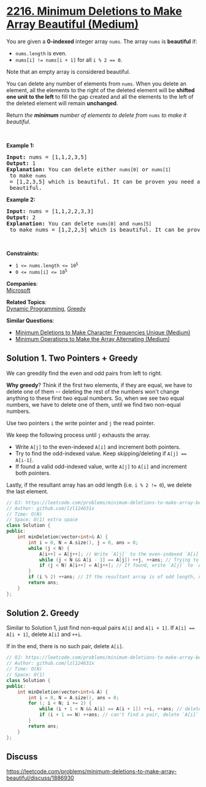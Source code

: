 # [2216. Minimum Deletions to Make Array Beautiful (Medium)](https://leetcode.com/problems/minimum-deletions-to-make-array-beautiful/)

<p>You are given a <strong>0-indexed</strong> integer array <code>nums</code>. The array <code>nums</code> is <strong>beautiful</strong> if:</p>

<ul>
	<li><code>nums.length</code> is even.</li>
	<li><code>nums[i] != nums[i + 1]</code> for all <code>i % 2 == 0</code>.</li>
</ul>

<p>Note that an empty array is considered beautiful.</p>

<p>You can delete any number of elements from <code>nums</code>. When you delete an element, all the elements to the right of the deleted element will be <strong>shifted one unit to the left</strong> to fill the gap created and all the elements to the left of the deleted element will remain <strong>unchanged</strong>.</p>

<p>Return <em>the <strong>minimum</strong> number of elements to delete from </em><code>nums</code><em> to make it </em><em>beautiful.</em></p>

<p>&nbsp;</p>
<p><strong>Example 1:</strong></p>

<pre><strong>Input:</strong> nums = [1,1,2,3,5]
<strong>Output:</strong> 1
<strong>Explanation:</strong> You can delete either <code>nums[0]</code> or <code>nums[1]</code> to make <code>nums</code> = [1,2,3,5] which is beautiful. It can be proven you need at least 1 deletion to make <code>nums</code> beautiful.
</pre>

<p><strong>Example 2:</strong></p>

<pre><strong>Input:</strong> nums = [1,1,2,2,3,3]
<strong>Output:</strong> 2
<strong>Explanation:</strong> You can delete <code>nums[0]</code> and <code>nums[5]</code> to make nums = [1,2,2,3] which is beautiful. It can be proven you need at least 2 deletions to make nums beautiful.
</pre>

<p>&nbsp;</p>
<p><strong>Constraints:</strong></p>

<ul>
	<li><code>1 &lt;= nums.length &lt;= 10<sup>5</sup></code></li>
	<li><code>0 &lt;= nums[i] &lt;= 10<sup>5</sup></code></li>
</ul>


**Companies**:  
[Microsoft](https://leetcode.com/company/microsoft)

**Related Topics**:  
[Dynamic Programming](https://leetcode.com/tag/dynamic-programming/), [Greedy](https://leetcode.com/tag/greedy/)

**Similar Questions**:
* [Minimum Deletions to Make Character Frequencies Unique (Medium)](https://leetcode.com/problems/minimum-deletions-to-make-character-frequencies-unique/)
* [Minimum Operations to Make the Array Alternating (Medium)](https://leetcode.com/problems/minimum-operations-to-make-the-array-alternating/)

## Solution 1. Two Pointers + Greedy

We can greedily find the even and odd pairs from left to right.

**Why greedy**? Think if the first two elements, if they are equal, we have to delete one of them -- deleting the rest of the numbers won't change anything to these first two equal numbers. So, when we see two equal numbers, we have to delete one of them, until we find two non-equal numbers.

Use two pointers `i` the write pointer and `j` the read pointer.

We keep the following process until `j` exhausts the array.
* Write `A[j]` to the even-indexed `A[i]` and increment both pointers.
* Try to find the odd-indexed value. Keep skipping/deleting if `A[j] == A[i-1]`.
* If found a valid odd-indexed value, write `A[j]` to `A[i]` and increment both pointers.

Lastly, if the resultant array has an odd length (i.e. `i % 2 != 0`), we delete the last element.

```cpp
// OJ: https://leetcode.com/problems/minimum-deletions-to-make-array-beautiful/
// Author: github.com/lzl124631x
// Time: O(N)
// Space: O(1) extra space
class Solution {
public:
    int minDeletion(vector<int>& A) {
        int i = 0, N = A.size(), j = 0, ans = 0;
        while (j < N) {
            A[i++] = A[j++]; // Write `A[j]` to the even-indexed `A[i]`, increment both pointers
            while (j < N && A[i - 1] == A[j]) ++j, ++ans; // Trying to find the odd-indexed value. Keep skipping/deleting if `A[j] == A[i-1]`
            if (j < N) A[i++] = A[j++]; // If found, write `A[j]` to `A[i]` and increment both pointers
        }
        if (i % 2) ++ans; // If the resultant array is of odd length, delete the last element
        return ans;
    }
};
```

## Solution 2. Greedy

Similar to Solution 1, just find non-equal pairs `A[i]` and `A[i + 1]`. If `A[i] == A[i + 1]`, delete `A[i]` and `++i`.

If in the end, there is no such pair, delete `A[i]`.

```cpp
// OJ: https://leetcode.com/problems/minimum-deletions-to-make-array-beautiful/
// Author: github.com/lzl124631x
// Time: O(N)
// Space: O(1)
class Solution {
public:
    int minDeletion(vector<int>& A) {
        int i = 0, N = A.size(), ans = 0;
        for (; i < N; i += 2) {
            while (i + 1 < N && A[i] == A[i + 1]) ++i, ++ans; // delete `A[i]`
            if (i + 1 == N) ++ans; // can't find a pair, delete `A[i]`
        }
        return ans;
    }
};
```

## Discuss

https://leetcode.com/problems/minimum-deletions-to-make-array-beautiful/discuss/1886930